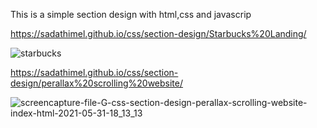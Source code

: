 This is a simple section design with html,css and javascrip

https://sadathimel.github.io/css/section-design/Starbucks%20Landing/

![starbucks](https://user-images.githubusercontent.com/40139304/120076213-40e8fa80-c0c6-11eb-90aa-a85473931720.png)


https://sadathimel.github.io/css/section-design/perallax%20scrolling%20website/

![screencapture-file-G-css-section-design-perallax-scrolling-website-index-html-2021-05-31-18_13_13](https://user-images.githubusercontent.com/40139304/120191772-29cc1900-c23c-11eb-80a7-8a0f5b0edc77.png)
